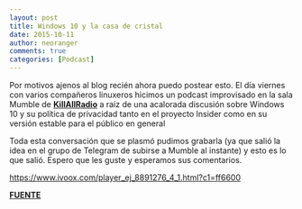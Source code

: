 ```yaml
---
layout: post
title: Windows 10 y la casa de cristal
date: 2015-10-11
author: neoranger
comments: true
categories: [Podcast]
---
```

Por motivos ajenos al blog recién ahora puedo postear esto. El día viernes con varios compañeros linuxeros hicimos un podcast improvisado en la sala Mumble de <strong><a href="http://www.killallradio.tk">KillAllRadio</a></strong> a raíz de una acalorada discusión sobre Windows 10 y su política de privacidad tanto en el proyecto Insider como en su versión estable para el público en general

Toda esta conversación que se plasmó pudimos grabarla (ya que salió la idea en el grupo de Telegram de subirse a Mumble al instante) y esto es lo que salió. Espero que les guste y esperamos sus comentarios.

<a href="https://www.ivoox.com/player_ej_8891276_4_1.html?c1=ff6600">https://www.ivoox.com/player_ej_8891276_4_1.html?c1=ff6600</a>

<strong><a href="https://killallradio.wordpress.com/2015/10/10/windows-10-y-la-casa-de-cristal/">FUENTE</a></strong>
